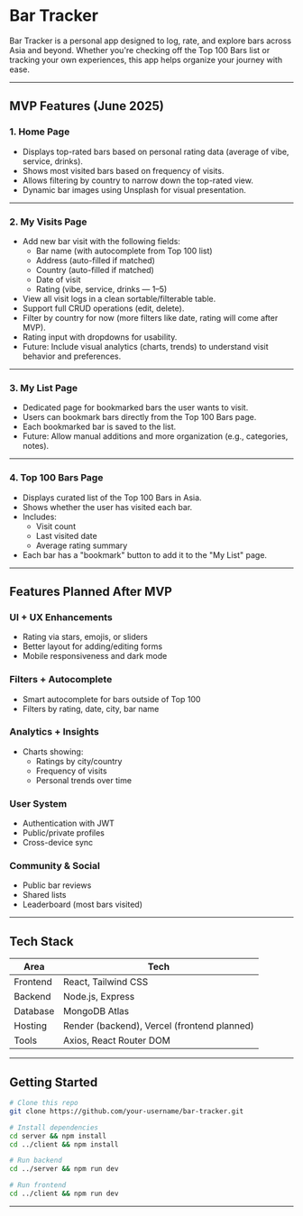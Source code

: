 # Bar Tracker

Bar Tracker is a personal app designed to log, rate, and explore bars across Asia and beyond. Whether you're checking off the Top 100 Bars list or tracking your own experiences, this app helps organize your journey with ease.

---

## MVP Features (June 2025)

### 1. Home Page

- Displays top-rated bars based on personal rating data (average of vibe, service, drinks).
- Shows most visited bars based on frequency of visits.
- Allows filtering by country to narrow down the top-rated view.
- Dynamic bar images using Unsplash for visual presentation.

---

### 2. My Visits Page

- Add new bar visit with the following fields:
  - Bar name (with autocomplete from Top 100 list)
  - Address (auto-filled if matched)
  - Country (auto-filled if matched)
  - Date of visit
  - Rating (vibe, service, drinks — 1–5)
- View all visit logs in a clean sortable/filterable table.
- Support full CRUD operations (edit, delete).
- Filter by country for now (more filters like date, rating will come after MVP).
- Rating input with dropdowns for usability.
- Future: Include visual analytics (charts, trends) to understand visit behavior and preferences.

---

### 3. My List Page

- Dedicated page for bookmarked bars the user wants to visit.
- Users can bookmark bars directly from the Top 100 Bars page.
- Each bookmarked bar is saved to the list.
- Future: Allow manual additions and more organization (e.g., categories, notes).

---

### 4. Top 100 Bars Page

- Displays curated list of the Top 100 Bars in Asia.
- Shows whether the user has visited each bar.
- Includes:
  - Visit count
  - Last visited date
  - Average rating summary
- Each bar has a "bookmark" button to add it to the "My List" page.

---

## Features Planned After MVP

### UI + UX Enhancements

- Rating via stars, emojis, or sliders
- Better layout for adding/editing forms
- Mobile responsiveness and dark mode

### Filters + Autocomplete

- Smart autocomplete for bars outside of Top 100
- Filters by rating, date, city, bar name

### Analytics + Insights

- Charts showing:
  - Ratings by city/country
  - Frequency of visits
  - Personal trends over time

### User System

- Authentication with JWT
- Public/private profiles
- Cross-device sync

### Community & Social

- Public bar reviews
- Shared lists
- Leaderboard (most bars visited)

---

## Tech Stack

| Area     | Tech                                        |
| -------- | ------------------------------------------- |
| Frontend | React, Tailwind CSS                         |
| Backend  | Node.js, Express                            |
| Database | MongoDB Atlas                               |
| Hosting  | Render (backend), Vercel (frontend planned) |
| Tools    | Axios, React Router DOM                     |

---

## Getting Started

```bash
# Clone this repo
git clone https://github.com/your-username/bar-tracker.git

# Install dependencies
cd server && npm install
cd ../client && npm install

# Run backend
cd ../server && npm run dev

# Run frontend
cd ../client && npm run dev
```

---
